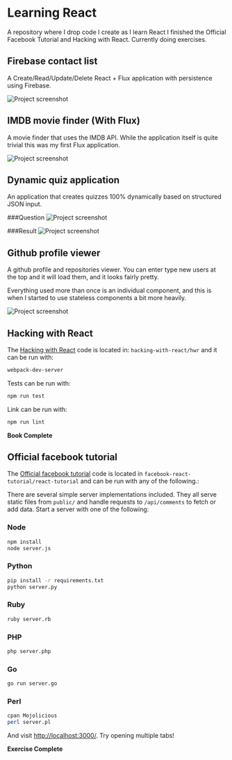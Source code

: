 # Learning React
A repository where I drop code I create as I learn React I finished the Official Facebook Tutorial and Hacking with React. Currently doing exercises.

## Firebase contact list

A Create/Read/Update/Delete React + Flux application with persistence using Firebase.

![Project screenshot](assets/firebase-contact-list.png)

## IMDB movie finder (With Flux)

A movie finder that uses the IMDB API. While the application itself is quite trivial this was my first Flux application.

![Project screenshot](assets/imdb-movie-flux.png)

## Dynamic quiz application

An application that creates quizzes 100% dynamically based on structured JSON input.

###Question
![Project screenshot](assets/react-quiz-question.png)

###Result
![Project screenshot](assets/react-quiz-result.png)

## Github profile viewer

A github profile and repositories viewer. You can enter type new users at the top and it will load them, and it looks fairly pretty.

Everything used more than once is an individual component, and this is when I started to use stateless components a bit more heavily.

![Project screenshot](assets/github-profile-viewer.png)

## Hacking with React

The [Hacking with React](http://www.hackingwithreact.com) code is located in: `hacking-with-react/hwr` and it can be run with:

```bash
webpack-dev-server
```

Tests can be run with:

```bash
npm run test
```

Link can be run with:

```bash
npm run lint
```

**Book Complete**

## Official facebook tutorial
The [Official facebook tutorial](https://facebook.github.io/react/docs/tutorial.html) code is located in `facebook-react-tutorial/react-tutorial` and can be run with any of the following.:

There are several simple server implementations included. They all serve static files from `public/` and handle requests to `/api/comments` to fetch or add data. Start a server with one of the following:

### Node

```sh
npm install
node server.js
```

### Python

```sh
pip install -r requirements.txt
python server.py
```

### Ruby
```sh
ruby server.rb
```

### PHP
```sh
php server.php
```

### Go
```sh
go run server.go
```

### Perl

```sh
cpan Mojolicious
perl server.pl
```

And visit <http://localhost:3000/>. Try opening multiple tabs!

**Exercise Complete**
